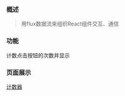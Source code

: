 ### 概述
> 用flux数据流来组织React组件交互、通信

### 功能
计数点击按钮的次数并显示

### 页面展示
[计数器](http://if12.github.io/counter-flux/)